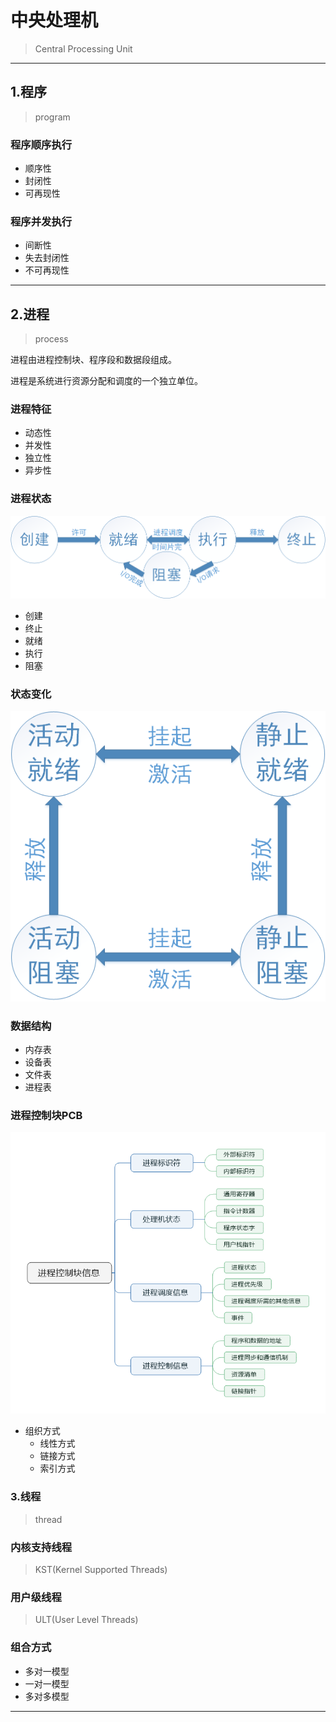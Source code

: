 
# 中央处理机
> Central Processing Unit

---
## 1.程序
> program

### 程序顺序执行

- 顺序性
- 封闭性
- 可再现性

### 程序并发执行

- 间断性
- 失去封闭性
- 不可再现性

---
## 2.进程
> process

进程由进程控制块、程序段和数据段组成。

进程是系统进行资源分配和调度的一个独立单位。

### 进程特征

- 动态性
- 并发性
- 独立性
- 异步性

### 进程状态
![](process_status.png)

- 创建
- 终止
- 就绪
- 执行
- 阻塞
### 状态变化
![](ready_block.png)


### 数据结构

- 内存表
- 设备表
- 文件表
- 进程表

### 进程控制块PCB
![](process_control_block.png)

- 组织方式
    - 线性方式
    - 链接方式
    - 索引方式

### 3.线程
> thread

### 内核支持线程
> KST(Kernel Supported Threads)

### 用户级线程
> ULT(User Level Threads)

### 组合方式

- 多对一模型
- 一对一模型
- 多对多模型



---


